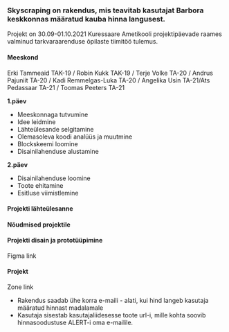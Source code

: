 ### Skyscraping on rakendus, mis teavitab kasutajat Barbora keskkonnas määratud kauba hinna langusest. 


Projekt on 30.09-01.10.2021 Kuressaare Ametikooli projektipäevade raames valminud tarkvaraarenduse õpilaste tiimitöö tulemus.


#### Meeskond
Erki Tammeaid TAK-19 / Robin Kukk TAK-19 / Terje Volke TA-20 / Andrus Pajuniit TA-20 / Kadi Remmelgas-Luka TA-20 / Angelika Usin TA-21/Ats Pedassaar TA-21 / Toomas Peeters TA-21



**1.päev**
- Meeskonnaga tutvumine
- Idee leidmine
- Lähteülesande selgitamine
- Olemasoleva koodi analüüs ja muutmine
- Blockskeemi loomine
- Disainilahenduse alustamine




**2.päev**
- Disainilahenduse loomine
- Toote ehitamine
- Esitluse viimistlemine

#### Projekti lähteülesanne



#### Nõudmised projektile



#### Projekti disain ja prototüüpimine

Figma link

#### Projekt

Zone link


* Rakendus saadab ühe korra e-maili - alati, kui hind langeb kasutaja määratud hinnast madalamale
* Kasutaja sisestab kasutajaliidesesse toote url-i, mille kohta soovib hinnasoodustuse ALERT-i oma e-mailile.






